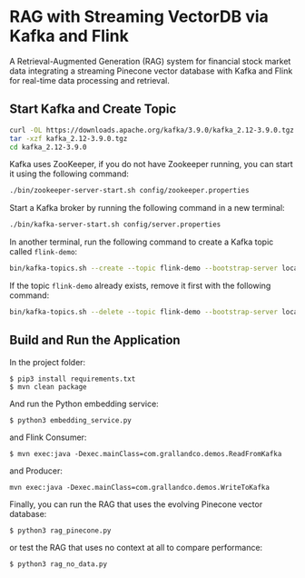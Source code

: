 # RAG with Streaming VectorDB via Kafka and Flink

A Retrieval-Augmented Generation (RAG) system for financial stock market data integrating a streaming Pinecone vector database with Kafka and Flink for real-time data processing and retrieval.

## Start Kafka and Create Topic

``` bash
curl -OL https://downloads.apache.org/kafka/3.9.0/kafka_2.12-3.9.0.tgz
tar -xzf kafka_2.12-3.9.0.tgz
cd kafka_2.12-3.9.0
```

Kafka uses ZooKeeper, if you do not have Zookeeper running, you can start it using the following command:

```bash
./bin/zookeeper-server-start.sh config/zookeeper.properties
```

Start a Kafka broker by running the following command in a new terminal:

``` bash
./bin/kafka-server-start.sh config/server.properties
```

In another terminal, run the following command to create a Kafka topic called `flink-demo`:

``` bash
bin/kafka-topics.sh --create --topic flink-demo --bootstrap-server localhost:9092 --partitions 1 --replication-factor 1
```

If the topic `flink-demo` already exists, remove it first with the following command:
``` bash
bin/kafka-topics.sh --delete --topic flink-demo --bootstrap-server localhost:9092
```

## Build and Run the Application

In the project folder:

```
$ pip3 install requirements.txt
$ mvn clean package 
```

And run the Python embedding service:

```
$ python3 embedding_service.py
```

and Flink Consumer:

```
$ mvn exec:java -Dexec.mainClass=com.grallandco.demos.ReadFromKafka
```

and Producer: 

```
mvn exec:java -Dexec.mainClass=com.grallandco.demos.WriteToKafka
```

Finally, you can run the RAG that uses the evolving Pinecone vector database:
```
$ python3 rag_pinecone.py
```

or test the RAG that uses no context at all to compare performance:

```
$ python3 rag_no_data.py
```

